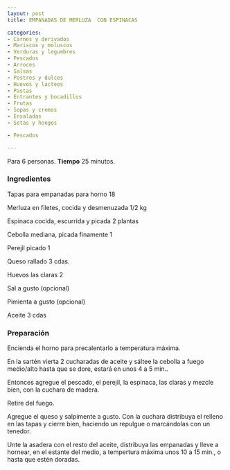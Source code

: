 ```yaml
---
layout: post
title: EMPANADAS DE MERLUZA  CON ESPINACAS

categories:
- Carnes y derivados
- Mariscos y moluscos
- Verduras y legumbres
- Pescados
- Arroces
- Salsas
- Postres y dulces
- Huevos y lacteos
- Pastas
- Entrantes y bocadillos
- Frutas
- Sopas y cremas
- Ensaladas
- Setas y hongos

- Pescados

---
```


Para 6 personas.
<b>Tiempo</b> 25 minutos.

<h3>Ingredientes</h3>

Tapas para empanadas para horno 18

Merluza en filetes, cocida y desmenuzada  1/2 kg

Espinaca cocida, escurrida y picada  2 plantas

Cebolla mediana, picada finamente  1

Perejil picado  1

Queso rallado   3 cdas.

Huevos las claras  2

Sal a gusto (opcional)

Pimienta a gusto (opcional)

Aceite   3 cdas

<h3>Preparación</h3>

Encienda el horno para precalentarlo a temperatura máxima.

En la sartén vierta 2 cucharadas de aceite y sáltee la cebolla a fuego medio/alto hasta que se dore, estará en unos 4 a 5 min..

Entonces agregue el pescado, el perejil, la espinaca, las claras y mezcle bien, con la cuchara de madera.

Retire del fuego.

Agregue el queso y salpimente a gusto. Con la cuchara distribuya el relleno en las tapas y cierre bien, haciendo un repulgue o marcándolas con un tenedor.

Unte la asadera con el resto del aceite, distribuya las empanadas y lleve a hornear, en el estante del medio, a tempertura máxima unos 10 a 15 min., o hasta que estén doradas.

